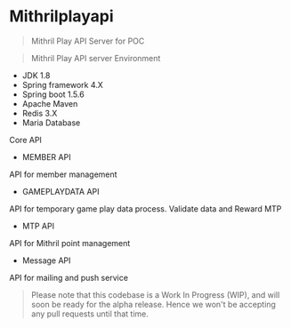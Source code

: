 # Mithrilplayapi

>Mithril Play API Server for POC

>Mithril Play API server Environment

* JDK 1.8
* Spring framework 4.X 
* Spring boot 1.5.6
* Apache Maven
* Redis 3.X
* Maria Database

Core API
* MEMBER API 

API for member management

* GAMEPLAYDATA API 

API for temporary game play data process. Validate data and Reward MTP

* MTP API 

API for Mithril point management 

* Message API 

API for mailing and push service


> Please note that this codebase is a Work In Progress (WIP), and will soon be ready for the alpha release. Hence we won't be accepting any pull requests until that time.
